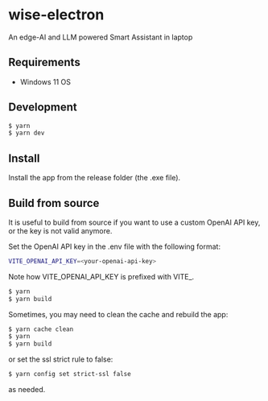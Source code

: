 # wise-electron
 An edge-AI and LLM powered Smart Assistant in laptop

## Requirements
- Windows 11 OS

## Development
```bash
$ yarn
$ yarn dev
```

## Install
Install the app from the release folder (the .exe file).


## Build from source
It is useful to build from source if you want to use a custom OpenAI API key, or the key is not valid anymore.

Set the OpenAI API key in the .env file with the following format:
```bash
VITE_OPENAI_API_KEY=<your-openai-api-key>
```
Note how VITE_OPENAI_API_KEY is prefixed with VITE_.

```bash
$ yarn
$ yarn build
```

Sometimes, you may need to clean the cache and rebuild the app:
```bash
$ yarn cache clean
$ yarn
$ yarn build
```

or set the ssl strict rule to false:
```bash
$ yarn config set strict-ssl false
```
as needed.
